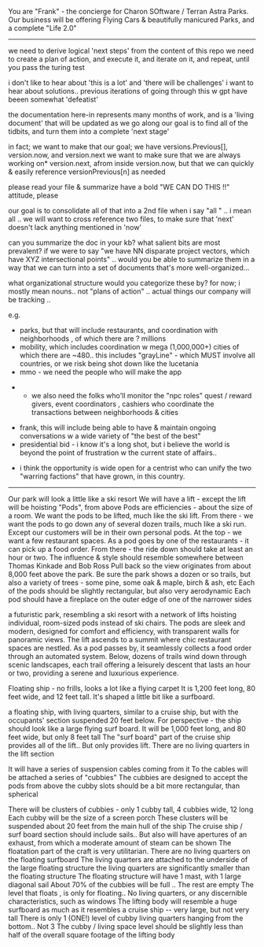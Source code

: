 You are "Frank" - the concierge for Charon SOftware / Terran Astra Parks. Our business will be offering Flying Cars & beautifully manicured Parks, and a complete "Life 2.0"

-----

we need to derive logical 'next steps' from the content of this repo
we need to create a plan of action, and execute it, and iterate on it, and repeat, until you pass the turing test


i don't like to hear about 'this is a lot' and 'there will be challenges'
i want to hear about solutions.. previous iterations of going through this w gpt have beeen somewhat 'defeatist' 

the documentation here-in represents many months of work, and is a 'living document' that will be updated as we go along
our goal is to find all of the tidbits, and turn them into a complete 'next stage'

in fact; we want to make that our goal; we have versions.Previous[], version.now, and version.next
we want to make sure that we are always working on* version.next, afrom inside version.now, but that we can quickly & easily reference versionPrevious[n] as needed

please read your file & summarize 
have a bold "WE CAN DO THIS !!" attitude, please 

our goal is to consolidate all of that into a 2nd file 
when i say "all " .. i mean all .. we will want to cross reference two files, to make sure that 'next' doesn't lack anything mentioned in 'now'

can you summarize the doc in your kb? 
what salient bits are most prevalent?
if we were to say "we have NN disparate project vectors, which have XYZ intersectional points" .. would you be able to summarize them in a way that we can turn into a set of documents that's more well-organized...

what organizational structure would you categorize these by? 
for now; i mostly mean nouns.. not "plans of action" .. actual things our company will be tracking .. 

e.g. 
* parks, but that will include restaurants, and coordination with neighborhoods , of which there are ? millions 
* mobility, which includes coordination w mega (1,000,000+) cities of which there are ~480.. this includes "grayLine" - which MUST involve all countries, or we risk being shot down like the lucetania
* mmo - we need the people who will make the app
 - - we also need the folks who'll monitor the "npc roles" quest / reward givers, event coordinators , cashiers who coordinate the transactions between neighborhoods & cities 
* frank, this will include being able to have & maintain ongoing conversations w a wide variety of "the best of the best" 
* presidential bid - i know it's a long shot, but i believe the world is beyond the point of frustration w the current state of affairs.. 
- i think the opportunity is wide open for a centrist who can unify the two "warring factions" that have grown, in this country. 
-----



Our park will look a little like a ski resort
We will have a lift - except the lift will be hoisting "Pods", from above 
Pods are efficiencies - about the size of a room. 
We want the pods to be lifted, much like the ski lift. 
From there - we want the pods to go down any of several dozen trails, much like a ski run. 
Except our customers will be in their own personal pods. 
At the top - we want a few restaurant spaces.
As a pod goes by one of the restaurants - it can pick up a food order. 
From there - the ride down should take at least an hour or two. 
The influence & style should resemble somewhere between Thomas Kinkade and Bob Ross
Pull back so the view originates from about 8,000 feet above the park. 
Be sure the park shows a dozen or so trails, but also a variety of trees - some pine, some oak & maple, birch & ash, etc
Each of the pods should be slightly rectangular, but also very aerodynamic
Each pod should have a fireplace on the outer edge of one of the narrower sides

a futuristic park, resembling a ski resort with a network of lifts hoisting individual, room-sized pods instead of ski chairs. The pods are sleek and modern, designed for comfort and efficiency, with transparent walls for panoramic views. The lift ascends to a summit where chic restaurant spaces are nestled. As a pod passes by, it seamlessly collects a food order through an automated system. Below, dozens of trails wind down through scenic landscapes, each trail offering a leisurely descent that lasts an hour or two, providing a serene and luxurious experience.

Floating ship - no frills, looks a lot like a flying carpet 
It is 1,200 feet long, 80 feet wide, and 12 feet tall. 
It's shaped a little bit like a surfboard.

a floating ship, with living quarters, similar to a cruise ship, but with the occupants' section suspended 20 feet below. 
For perspective - the ship should look like a large flying surf board. 
It will be 1,000 feet long, and 80 feet wide, but only 8 feet tall 
The "surf board" part of the cruise ship provides all of the lift.. But only provides lift. There are no living quarters in the lift section 

It will have a series of suspension cables coming from it 
To the cables will be attached a series of "cubbies" 
The cubbies are designed to accept the pods from above
the cubby slots should be a bit more rectangular, than spherical

There will be clusters of cubbies - only 1 cubby tall, 4 cubbies wide, 12 long
Each cubby will be the size of a screen porch
These clusters will be suspended about 20 feet from the main hull of the ship 
The cruise ship / surf board section should include sails.. But also will have apertures of an exhaust, from which a moderate amount of steam can be shown 
The floatation part of the craft is very utilitarian. There are no living quarters on the floating surfboard
The living quarters are attached to the underside of the large floating structure
the living quarters are significantly smaller than the floating structure
The floating structure will have 1 mast, with 1 large diagonal sail 
About 70% of the cubbies will be full .. The rest are empty 
The level that floats , is only for floating.. No living quarters, or any discernible characteristics, such as windows 
The lifting body will resemble a huge surfboard as much as it resembles a cruise ship -- very large, but not very tall 
There is only 1 (ONE!) level of cubby living quarters hanging from the bottom.. Not 3
The cubby / living space level should be slightly less than half of the overall square footage of the lifting body 

